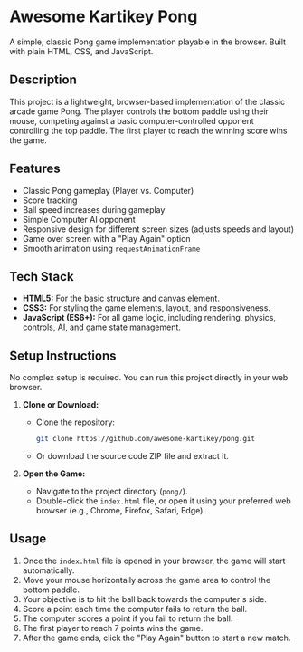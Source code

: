 # Awesome Kartikey Pong

A simple, classic Pong game implementation playable in the browser. Built with plain HTML, CSS, and JavaScript.

## Description

This project is a lightweight, browser-based implementation of the classic arcade game Pong. The player controls the bottom paddle using their mouse, competing against a basic computer-controlled opponent controlling the top paddle. The first player to reach the winning score wins the game.

## Features

- Classic Pong gameplay (Player vs. Computer)
- Score tracking
- Ball speed increases during gameplay
- Simple Computer AI opponent
- Responsive design for different screen sizes (adjusts speeds and layout)
- Game over screen with a "Play Again" option
- Smooth animation using `requestAnimationFrame`

## Tech Stack

- **HTML5:** For the basic structure and canvas element.
- **CSS3:** For styling the game elements, layout, and responsiveness.
- **JavaScript (ES6+):** For all game logic, including rendering, physics, controls, AI, and game state management.

## Setup Instructions

No complex setup is required. You can run this project directly in your web browser.

1.  **Clone or Download:**

    - Clone the repository:
      ```bash
      git clone https://github.com/awesome-kartikey/pong.git
      ```
    - Or download the source code ZIP file and extract it.

2.  **Open the Game:**
    - Navigate to the project directory (`pong/`).
    - Double-click the `index.html` file, or open it using your preferred web browser (e.g., Chrome, Firefox, Safari, Edge).

## Usage

1.  Once the `index.html` file is opened in your browser, the game will start automatically.
2.  Move your mouse horizontally across the game area to control the bottom paddle.
3.  Your objective is to hit the ball back towards the computer's side.
4.  Score a point each time the computer fails to return the ball.
5.  The computer scores a point if you fail to return the ball.
6.  The first player to reach 7 points wins the game.
7.  After the game ends, click the "Play Again" button to start a new match.
